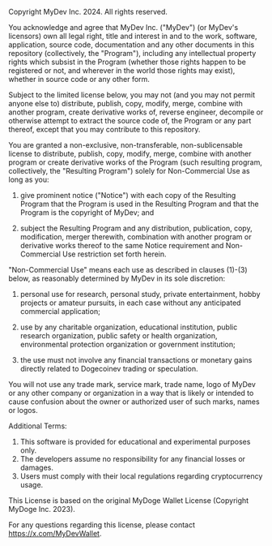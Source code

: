 Copyright MyDev Inc. 2024. All rights reserved.

You acknowledge and agree that MyDev Inc. ("MyDev") (or MyDev's licensors) own all legal right, title and interest in and to the work, software, application, source code, documentation and any other documents in this repository (collectively, the "Program"), including any intellectual property rights which subsist in the Program (whether those rights happen to be registered or not, and wherever in the world those rights may exist), whether in source code or any other form.

Subject to the limited license below, you may not (and you may not permit anyone else to) distribute, publish, copy, modify, merge, combine with another program, create derivative works of, reverse engineer, decompile or otherwise attempt to extract the source code of, the Program or any part thereof, except that you may contribute to this repository.

You are granted a non-exclusive, non-transferable, non-sublicensable license to distribute, publish, copy, modify, merge, combine with another program or create derivative works of the Program (such resulting program, collectively, the "Resulting Program") solely for Non-Commercial Use as long as you:

1. give prominent notice ("Notice") with each copy of the Resulting Program that the Program is used in the Resulting Program and that the Program is the copyright of MyDev; and

2. subject the Resulting Program and any distribution, publication, copy, modification, merger therewith, combination with another program or derivative works thereof to the same Notice requirement and Non-Commercial Use restriction set forth herein.

"Non-Commercial Use" means each use as described in clauses (1)-(3) below, as reasonably determined by MyDev in its sole discretion:

1. personal use for research, personal study, private entertainment, hobby projects or amateur pursuits, in each case without any anticipated commercial application;

2. use by any charitable organization, educational institution, public research organization, public safety or health organization, environmental protection organization or government institution;

3. the use must not involve any financial transactions or monetary gains directly related to Dogecoinev trading or speculation.

You will not use any trade mark, service mark, trade name, logo of MyDev or any other company or organization in a way that is likely or intended to cause confusion about the owner or authorized user of such marks, names or logos.

Additional Terms:
1. This software is provided for educational and experimental purposes only.
2. The developers assume no responsibility for any financial losses or damages.
3. Users must comply with their local regulations regarding cryptocurrency usage.

This License is based on the original MyDoge Wallet License (Copyright MyDoge Inc. 2023).

For any questions regarding this license, please contact https://x.com/MyDevWallet.